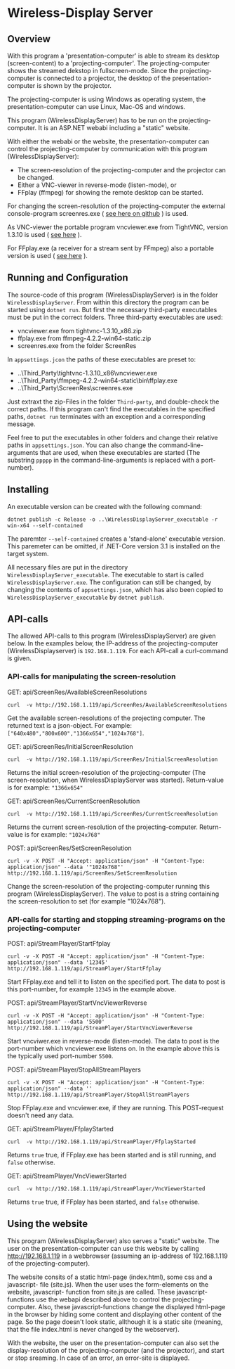 # Wireless-Display Server

## Overview 
With this program a 'presentation-computer' is able to stream its desktop (screen-content) to
a 'projecting-computer'. The projecting-computer shows the streamed dekstop in
fullscreen-mode. Since the projecting-computer is connected to a projector,
the desktop of the presentation-computer is shown by the projector.

The projecting-computer is using Windows as operating system, the 
presentation-computer can use Linux, Mac-OS and windows.

This program (WirelessDisplayServer) has to be run on the projecting-computer. 
It is an ASP.NET webabi including a "static" website.

With either the webabi or the website, the presentation-computer can control the
projecting-computer by communication with this program (WirelessDisplayServer):

- The screen-resolution of the projecting-computer and the projector can be changed.
- Either a VNC-viewer in reverse-mode (listen-mode), or
- FFplay (ffmpeg) for showing the remote desktop can be started.

For changing the screen-resolution of the projecting-computer the external 
console-program screenres.exe 
( [see here on github](https://github.com/lzukw/ScreenRes) )
is used. 

As VNC-viewer the portable program vncviewer.exe from TightVNC, version 1.3.10 is used
( [see here](https://www.tightvnc.com/download/1.3.10/tightvnc-1.3.10_x86_viewer.zip) ).

For FFplay.exe (a receiver for a stream sent by FFmpeg) also a portable version is used
( [see here](https://ffmpeg.zeranoe.com/builds/win64/static/ffmpeg-4.2.2-win64-static.zip) ).

## Running and Configuration

The source-code of this program (WirelessDisplayServer) is in the folder 
`WirelessDisplayServer`. From within this directory the program can be started
using `dotnet run`. But first the necessary third-party executables must be put
in the correct folders. Three third-party executables are used:

- vncviewer.exe from tightvnc-1.3.10_x86.zip
- ffplay.exe from ffmpeg-4.2.2-win64-static.zip
- screenres.exe from the folder ScreenRes

In `appsettings.jcon` the paths of these executables are preset to:

- ..\Third_Party\tightvnc-1.3.10_x86\vncviewer.exe
- ..\Third_Party\ffmpeg-4.2.2-win64-static\bin\ffplay.exe
- ..\Third_Party\ScreenRes\screenres.exe

Just extraxt the zip-Files in the folder `Third-party`, and double-check
the correct paths. If this program can't find the executables in the
specified paths, `dotnet run` terminates with an exception and a 
corresponding message.

Feel free to put the executables in other folders and change their
relative paths in `appsettings.json`. You can also change the 
command-line-arguments that are used, when these executables are
started (The substring `ppppp` in the command-line-arguments is replaced with
a port-number).

## Installing

An executable version can be created with the following command:

```
dotnet publish -c Release -o ..\WirelessDisplayServer_executable -r win-x64 --self-contained
```
The paremter `--self-contained` creates a 'stand-alone' executable version. This 
paremeter can be omitted, if .NET-Core version 3.1 is installed on the target system.

All necessary files are put in the directory `WirelessDisplayServer_executable`.
The executable to start is called `WirelessDisplayServer.exe`. The configuration
can still be changed, by changing the contents of `appsettings.json`, which has
also been copied to `WirelessDisplayServer_executable` by `dotnet publish`.

## API-calls

The allowed API-calls to this program (WirelessDisplayServer) are given below. In the examples 
below, the IP-address of the projecting-computer (WirelessDisplayserver) is `192.168.1.119`.
For each API-call a curl-command is given.

### API-calls for manipulating the screen-resolution

GET: api/ScreenRes/AvailableScreenResolutions
```
curl  -v http://192.168.1.119/api/ScreenRes/AvailableScreenResolutions
```
Get the available screen-resolutions of the projecting computer. The returned text is a 
json-object. For example: `["640x480","800x600","1366x654","1024x768"]`.

GET: api/ScreenRes/InitialScreenResolution
```
curl  -v http://192.168.1.119/api/ScreenRes/InitialScreenResolution
```
Returns the initial screen-resolution of the projecting-computer (The 
screen-resolution, when WirelessDisplayServer was started). Return-value is for 
example: `"1366x654"`

GET: api/ScreenRes/CurrentScreenResolution
```
curl  -v http://192.168.1.119/api/ScreenRes/CurrentScreenResolution
```
Returns the current screen-resolution of the projecting-computer. Return-value is for
example: `"1024x768"`

POST: api/ScreenRes/SetScreenResolution
```
curl -v -X POST -H "Accept: application/json" -H "Content-Type: application/json" --data '"1024x768"' http://192.168.1.119/api/ScreenRes/SetScreenResolution
```
Change the screen-resolution of the projecting-computer running this
program (WirelessDisplayServer). The value to post is a string containing the
screen-resolution to set (for example "1024x768").

### API-calls for starting and stopping streaming-programs on the projecting-computer

POST: api/StreamPlayer/StartFfplay
```
curl -v -X POST -H "Accept: application/json" -H "Content-Type: application/json" --data '12345' http://192.168.1.119/api/StreamPlayer/StartFfplay
```
Start FFplay.exe and tell it to listen on the specified port. The data to post 
is this port-number, for example `12345` in the example above.

POST: api/StreamPlayer/StartVncViewerReverse
```
curl -v -X POST -H "Accept: application/json" -H "Content-Type: application/json" --data '5500' http://192.168.1.119/api/StreamPlayer/StartVncViewerReverse
```
Start vncviwer.exe in reverse-mode (listen-mode). The data to post is the port-number
which vncviewer.exe listens on. In the example above this is the typically used
port-number `5500`.

POST: api/StreamPlayer/StopAllStreamPlayers
```
curl -v -X POST -H "Accept: application/json" -H "Content-Type: application/json" --data '' http://192.168.1.119/api/StreamPlayer/StopAllStreamPlayers
```
Stop FFplay.exe and vncviewer.exe, if they are running. This POST-request doesn't
need any data.

GET: api/StreamPlayer/FfplayStarted
```
curl  -v http://192.168.1.119/api/StreamPlayer/FfplayStarted
```
Returns `true` true, if FFplay.exe has been started and is still running, and `false` otherwise.

GET: api/StreamPlayer/VncViewerStarted
```
curl  -v http://192.168.1.119/api/StreamPlayer/VncViewerStarted
```
Returns `true` true, if FFplay has been started, and `false` otherwise.

## Using the website

This program (WirelessDisplayServer) also serves a "static" website. The
user on the presentation-computer can use this website by calling
http://192.168.1.119 in a webbrowser (assuming an ip-address of 192.168.1.119
of the projecting-computer).

The website consits of a static html-page (index.html), some css and a javascript-
file (site.js). When the user uses the form-elements on the website, javascript-
function from site.js are called. These javascript-functions use the webapi described
above to control the projecting-computer. Also, these javascript-functions change the 
displayed html-page in the browser by hiding some content and displaying other content
of the page. So the page doesn't look static, allthough it is a static site (meaning,
that the file index.html is never changed by the webserver).

With the website, the user on the presentation-computer can also set the 
display-resolution of the projecting-computer (and the projector), and start or stop
sreaming. In case of an error, an error-site is displayed.


